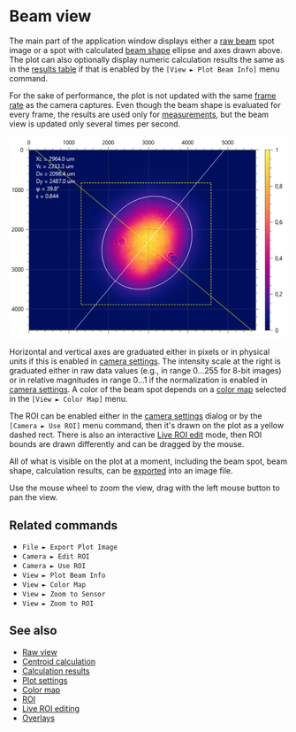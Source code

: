 # Beam view

The main part of the application window displays either a [raw beam](./raw_view.md) spot image or a spot with calculated [beam shape](./iso.md) ellipse and axes drawn above. The plot can also optionally display numeric calculation results the same as in the [results table](./results_table.md) if that is enabled by the `[View ► Plot Beam Info]` menu command.

For the sake of performance, the plot is not updated with the same [frame rate](./cam_control.md) as the camera captures. Even though the beam shape is evaluated for every frame, the results are used only for [measurements](./measure.md), but the beam view is updated only several times per second.

![Screenshot](./img/plot.png)

Horizontal and vertical axes are graduated either in pixels or in physical units if this is enabled in [camera settings](./cam_settings_plot.md#rescale-pixels). The intensity scale at the right is graduated either in raw data values (e.g., in range 0…255 for 8-bit images) or in relative magnitudes in range 0…1 if the normalization is enabled in [camera settings](./cam_settings_plot.md). A color of the beam spot depends on a [color map](./color_map.md) selected in the `[View ► Color Map]` menu.

The ROI can be enabled either in the [camera settings](./cam_settings_roi.md) dialog or by the `[Camera ► Use ROI]` menu command, then it's drawn on the plot as a yellow dashed rect. There is also an interactive [Live ROI edit](./roi_live.md) mode, then ROI bounds are drawn differently and can be dragged by the mouse.

All of what is visible on the plot at a moment, including the beam spot, beam shape, calculation results, can be [exported](./export_plot.md) into an image file.

Use the mouse wheel to zoom the view, drag with the left mouse button to pan the view.

## Related commands

- `File ► Export Plot Image`
- `Camera ► Edit ROI`
- `Camera ► Use ROI`
- `View ► Plot Beam Info`
- `View ► Color Map`
- `View ► Zoom to Sensor`
- `View ► Zoom to ROI`

## See also

- [Raw view](./raw_view.md)
- [Centroid calculation](./iso.md)
- [Calculation results](./results_table.md)
- [Plot settings](./cam_settings_plot.md)
- [Color map](./color_map.md)
- [ROI](./cam_settings_roi.md)
- [Live ROI editing](./roi_live.md)
- [Overlays](./overlays.md)

&nbsp;
